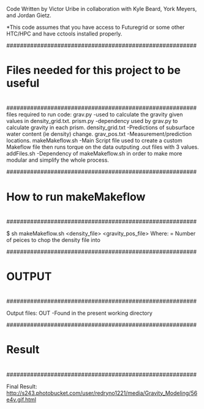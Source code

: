 Code Written by Victor Uribe in collaboration with Kyle Beard, York Meyers, and Jordan Gietz.

*This code assumes that you have access to Futuregrid or some other HTC/HPC and have cctools installed properly.


########################################################
#                                                      #
#     Files needed for this project to be useful       #
#                                                      #
########################################################
  files required 
  to run code:
		grav.py
			-used to calculate the gravity given values in 
				density_grid.txt.
		prism.py
			-dependency used by grav.py to calculate gravity 
				in each prism.
		density_grid.txt
			-Predictions of subsurface water content 
				(ie density) change.
		grav_pos.txt
			-Measurement/prediction locations.
		makeMakeflow.sh
			-Main Script file used to create a custom 
				Makeflow file then runs torque on the 
				data outputing .out files with 3 values.
		addFiles.sh
			-Dependency of makeMakeflow.sh in order to 
				make more modular and simplify the 
				whole process.
                              
########################################################
#                                                      #
#            How to run makeMakeflow                   #
#                                                      #
########################################################

$ sh makeMakeflow.sh <density_file> <N> <gravity_pos_file>
  Where:
    <N> = Number of peices to chop the density file into
    
########################################################
#                                                      #
#                        OUTPUT                        #
#                                                      #
########################################################

Output files:
           OUT
            -Found in the present working directory
            
            
########################################################
#                                                      #
#                        Result                        #
#                                                      #
########################################################            

Final Result:
http://s243.photobucket.com/user/redryno1221/media/Gravity_Modeling/56e4v.gif.html
